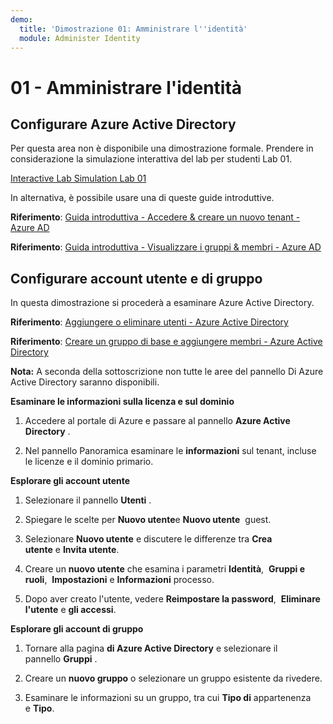 ```yaml
---
demo:
  title: 'Dimostrazione 01: Amministrare l''identità'
  module: Administer Identity
---
```


# 01 - Amministrare l'identità

## Configurare Azure Active Directory

Per questa area non è disponibile una dimostrazione formale.  Prendere in considerazione la simulazione interattiva del lab per studenti Lab 01. 

[Interactive Lab Simulation Lab 01](https://mslabs.cloudguides.com/guides/AZ-104%20Exam%20Guide%20-%20Microsoft%20Azure%20Administrator%20Exercise%201)

In alternativa, è possibile usare una di queste guide introduttive. 

**Riferimento**: [Guida introduttiva - Accedere & creare un nuovo tenant - Azure AD](https://docs.microsoft.com/azure/active-directory/fundamentals/active-directory-access-create-new-tenant)

**Riferimento**: [Guida introduttiva - Visualizzare i gruppi & membri - Azure AD](https://docs.microsoft.com/azure/active-directory/fundamentals/active-directory-groups-view-azure-portal)

## Configurare account utente e di gruppo

In questa dimostrazione si procederà a esaminare Azure Active Directory.

**Riferimento**: [Aggiungere o eliminare utenti - Azure Active Directory ](https://docs.microsoft.com/azure/active-directory/fundamentals/add-users-azure-active-directory)

**Riferimento**: [Creare un gruppo di base e aggiungere membri - Azure Active Directory](https://docs.microsoft.com/azure/active-directory/fundamentals/active-directory-groups-create-azure-portal#create-a-basic-group-and-add-members)

**Nota:** A seconda della sottoscrizione non tutte le aree del pannello Di Azure Active Directory saranno disponibili. 

**Esaminare le informazioni sulla licenza e sul dominio**

1.  Accedere al portale di Azure e passare al pannello **Azure Active Directory** .

2.  Nel pannello Panoramica esaminare le **informazioni** sul tenant, incluse le licenze e il dominio primario.

**Esplorare gli account utente**

1.  Selezionare il pannello **Utenti** .

2.  Spiegare le scelte per **Nuovo utente**e **Nuovo utente**  guest.

3.  Selezionare **Nuovo utente** e discutere le differenze tra **Crea utente** e **Invita utente**.

4.  Creare un **nuovo utente** che esamina i parametri **Identità**,  **Gruppi e ruoli**,  **Impostazioni** e **Informazioni** processo.

5.  Dopo aver creato l'utente, vedere **Reimpostare la password**,  **Eliminare l'utente** e **gli accessi**.

**Esplorare gli account di gruppo**

1.  Tornare alla pagina **di Azure Active Directory** e selezionare il pannello **Gruppi** .

2.  Creare un **nuovo gruppo** o selezionare un gruppo esistente da rivedere.

3.  Esaminare le informazioni su un gruppo, tra cui **Tipo di** appartenenza e **Tipo**.
